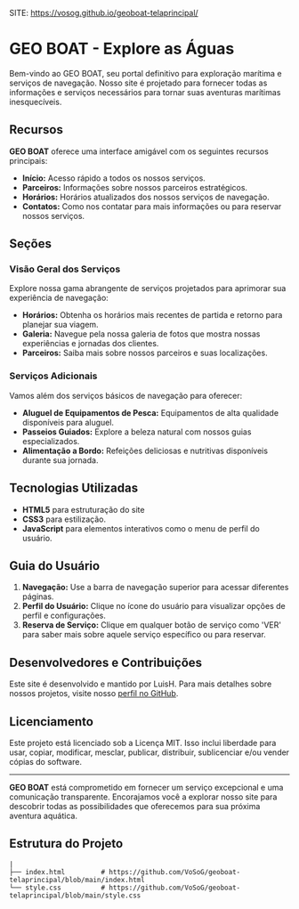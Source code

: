 SITE: https://vosog.github.io/geoboat-telaprincipal/

# GEO BOAT - Explore as Águas
Bem-vindo ao GEO BOAT, seu portal definitivo para exploração marítima e serviços de navegação. Nosso site é projetado para fornecer todas as informações e serviços necessários para tornar suas aventuras marítimas inesquecíveis.

## Recursos

**GEO BOAT** oferece uma interface amigável com os seguintes recursos principais:

- **Início:** Acesso rápido a todos os nossos serviços.
- **Parceiros:** Informações sobre nossos parceiros estratégicos.
- **Horários:** Horários atualizados dos nossos serviços de navegação.
- **Contatos:** Como nos contatar para mais informações ou para reservar nossos serviços.

## Seções

### Visão Geral dos Serviços

Explore nossa gama abrangente de serviços projetados para aprimorar sua experiência de navegação:

- **Horários:** Obtenha os horários mais recentes de partida e retorno para planejar sua viagem.
- **Galeria:** Navegue pela nossa galeria de fotos que mostra nossas experiências e jornadas dos clientes.
- **Parceiros:** Saiba mais sobre nossos parceiros e suas localizações.

### Serviços Adicionais

Vamos além dos serviços básicos de navegação para oferecer:

- **Aluguel de Equipamentos de Pesca:** Equipamentos de alta qualidade disponíveis para aluguel.
- **Passeios Guiados:** Explore a beleza natural com nossos guias especializados.
- **Alimentação a Bordo:** Refeições deliciosas e nutritivas disponíveis durante sua jornada.

## Tecnologias Utilizadas

- **HTML5** para estruturação do site
- **CSS3** para estilização.
- **JavaScript** para elementos interativos como o menu de perfil do usuário.

## Guia do Usuário

1. **Navegação:** Use a barra de navegação superior para acessar diferentes páginas.
2. **Perfil do Usuário:** Clique no ícone do usuário para visualizar opções de perfil e configurações.
3. **Reserva de Serviço:** Clique em qualquer botão de serviço como 'VER' para saber mais sobre aquele serviço específico ou para reservar.

## Desenvolvedores e Contribuições

Este site é desenvolvido e mantido por LuisH. Para mais detalhes sobre nossos projetos, visite nosso [perfil no GitHub](https://github.com/VoSoG?tab=repositories).

## Licenciamento

Este projeto está licenciado sob a Licença MIT. Isso inclui liberdade para usar, copiar, modificar, mesclar, publicar, distribuir, sublicenciar e/ou vender cópias do software.

---

**GEO BOAT** está comprometido em fornecer um serviço excepcional e uma comunicação transparente. Encorajamos você a explorar nosso site para descobrir todas as possibilidades que oferecemos para sua próxima aventura aquática.


## Estrutura do Projeto
```plaintext
|
├── index.html         # https://github.com/VoSoG/geoboat-telaprincipal/blob/main/index.html
└── style.css          # https://github.com/VoSoG/geoboat-telaprincipal/blob/main/style.css
